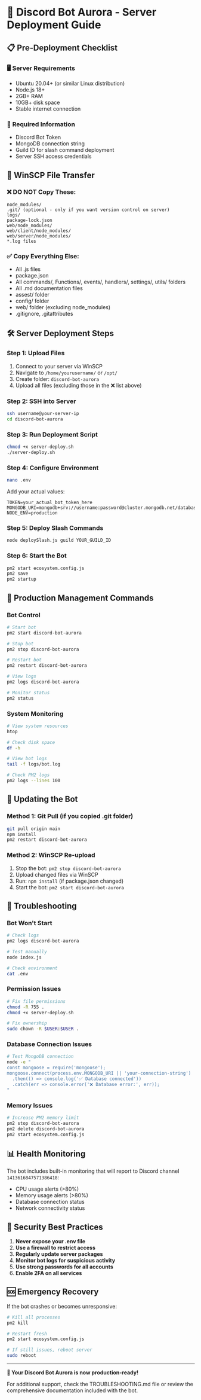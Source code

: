 # 🚀 Discord Bot Aurora - Server Deployment Guide

## 📋 Pre-Deployment Checklist

### 🖥️ **Server Requirements**
- Ubuntu 20.04+ (or similar Linux distribution)
- Node.js 18+ 
- 2GB+ RAM
- 10GB+ disk space
- Stable internet connection

### 🔑 **Required Information**
- Discord Bot Token
- MongoDB connection string
- Guild ID for slash command deployment
- Server SSH access credentials

## 📁 **WinSCP File Transfer**

### ❌ **DO NOT Copy These:**
```
node_modules/
.git/ (optional - only if you want version control on server)
logs/
package-lock.json
web/node_modules/
web/client/node_modules/
web/server/node_modules/
*.log files
```

### ✅ **Copy Everything Else:**
- All .js files
- package.json
- All commands/, Functions/, events/, handlers/, settings/, utils/ folders
- All .md documentation files
- assest/ folder
- config/ folder
- web/ folder (excluding node_modules)
- .gitignore, .gitattributes

## 🛠️ **Server Deployment Steps**

### Step 1: Upload Files
1. Connect to your server via WinSCP
2. Navigate to `/home/yourusername/` or `/opt/`
3. Create folder: `discord-bot-aurora`
4. Upload all files (excluding those in the ❌ list above)

### Step 2: SSH into Server
```bash
ssh username@your-server-ip
cd discord-bot-aurora
```

### Step 3: Run Deployment Script
```bash
chmod +x server-deploy.sh
./server-deploy.sh
```

### Step 4: Configure Environment
```bash
nano .env
```
Add your actual values:
```env
TOKEN=your_actual_bot_token_here
MONGODB_URI=mongodb+srv://username:password@cluster.mongodb.net/database
NODE_ENV=production
```

### Step 5: Deploy Slash Commands
```bash
node deploySlash.js guild YOUR_GUILD_ID
```

### Step 6: Start the Bot
```bash
pm2 start ecosystem.config.js
pm2 save
pm2 startup
```

## 🔧 **Production Management Commands**

### Bot Control
```bash
# Start bot
pm2 start discord-bot-aurora

# Stop bot
pm2 stop discord-bot-aurora

# Restart bot
pm2 restart discord-bot-aurora

# View logs
pm2 logs discord-bot-aurora

# Monitor status
pm2 status
```

### System Monitoring
```bash
# View system resources
htop

# Check disk space
df -h

# View bot logs
tail -f logs/bot.log

# Check PM2 logs
pm2 logs --lines 100
```

## 🔄 **Updating the Bot**

### Method 1: Git Pull (if you copied .git folder)
```bash
git pull origin main
npm install
pm2 restart discord-bot-aurora
```

### Method 2: WinSCP Re-upload
1. Stop the bot: `pm2 stop discord-bot-aurora`
2. Upload changed files via WinSCP
3. Run: `npm install` (if package.json changed)
4. Start the bot: `pm2 start discord-bot-aurora`

## 🚨 **Troubleshooting**

### Bot Won't Start
```bash
# Check logs
pm2 logs discord-bot-aurora

# Test manually
node index.js

# Check environment
cat .env
```

### Permission Issues
```bash
# Fix file permissions
chmod -R 755 .
chmod +x server-deploy.sh

# Fix ownership
sudo chown -R $USER:$USER .
```

### Database Connection Issues
```bash
# Test MongoDB connection
node -e "
const mongoose = require('mongoose');
mongoose.connect(process.env.MONGODB_URI || 'your-connection-string')
  .then(() => console.log('✅ Database connected'))
  .catch(err => console.error('❌ Database error:', err));
"
```

### Memory Issues
```bash
# Increase PM2 memory limit
pm2 stop discord-bot-aurora
pm2 delete discord-bot-aurora
pm2 start ecosystem.config.js
```

## 📊 **Health Monitoring**

The bot includes built-in monitoring that will report to Discord channel `1413616847571386418`:
- CPU usage alerts (>80%)
- Memory usage alerts (>80%)
- Database connection status
- Network connectivity status

## 🔐 **Security Best Practices**

1. **Never expose your .env file**
2. **Use a firewall to restrict access**
3. **Regularly update server packages**
4. **Monitor bot logs for suspicious activity**
5. **Use strong passwords for all accounts**
6. **Enable 2FA on all services**

## 🆘 **Emergency Recovery**

If the bot crashes or becomes unresponsive:

```bash
# Kill all processes
pm2 kill

# Restart fresh
pm2 start ecosystem.config.js

# If still issues, reboot server
sudo reboot
```

---

**🎉 Your Discord Bot Aurora is now production-ready!**

For additional support, check the TROUBLESHOOTING.md file or review the comprehensive documentation included with the bot.
